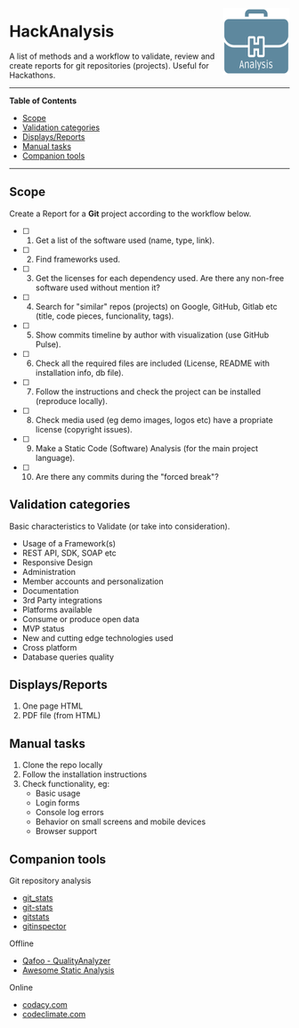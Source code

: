 <a href="/"><img src="hackanalysis_logo.png" alt="logo" align="right"></a>

# HackAnalysis
A list of methods and a workflow to validate, review and create reports for git repositories (projects). Useful for Hackathons.

---

**Table of Contents**
  * [Scope](#scope)
  * [Validation categories](#validation-categories)
  * [Displays/Reports](#displaysreports)
  * [Manual tasks](#manual-tasks)
  * [Companion tools](#companion-tools)

---

## Scope

Create a Report for a **Git** project according to the workflow below.

- [ ] 1) Get a list of the software used (name, type, link).
- [ ] 2) Find frameworks used.
- [ ] 3) Get the licenses for each dependency used. Are there any non-free software used without mention it?
- [ ] 4) Search for "similar" repos (projects) on Google, GitHub, Gitlab etc (title, code pieces, funcionality, tags).
- [ ] 5) Show commits timeline by author with visualization (use GitHub Pulse).
- [ ] 6) Check all the required files are included (License, README with installation info, db file).
- [ ] 7) Follow the instructions and check the project can be installed (reproduce locally).
- [ ] 8) Check media used (eg demo images, logos etc) have a propriate license (copyright issues).
- [ ] 9) Make a Static Code (Software) Analysis (for the main project language).
- [ ] 10) Are there any commits during the "forced break"?

## Validation categories

Basic characteristics to Validate (or take into consideration).

 - Usage of a Framework(s)
 - REST API, SDK, SOAP etc
 - Responsive Design
 - Administration
 - Member accounts and personalization
 - Documentation
 - 3rd Party integrations
 - Platforms available
 - Consume or produce open data
 - MVP status
 - New and cutting edge technologies used
 - Cross platform
 - Database queries quality

## Displays/Reports

 1. One page HTML
 2. PDF file (from HTML)

 ## Manual tasks

 1. Clone the repo locally
 2. Follow the installation instructions
 3. Check functionality, eg:
    - Basic usage
    - Login forms
    - Console log errors
    - Behavior on small screens and mobile devices
    - Browser support

## Companion tools

Git repository analysis
  - [git_stats](https://github.com/tomgi/git_stats)
  - [git-stats](https://github.com/IonicaBizau/git-stats)
  - [gitstats](http://gitstats.sourceforge.net)
  - [gitinspector](https://github.com/ejwa/gitinspector)

Offline
  - [Qafoo - QualityAnalyzer](https://github.com/Qafoo/QualityAnalyzer)
  - [Awesome Static Analysis](https://github.com/mre/awesome-static-analysis)

Online
  - [codacy.com](https://www.codacy.com)
  - [codeclimate.com](https://codeclimate.com)
